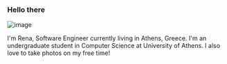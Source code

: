 ###   Hello there
![image](https://user-images.githubusercontent.com/57152951/119277408-2d521580-bc28-11eb-9df6-87490f76d548.png)


I'm Rena, Software Engineer currently living in Athens, Greece. I'm an undergraduate student in Computer Science at University of Athens. 
I also love to take photos on my free time!
